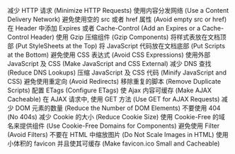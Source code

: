 减少 HTTP 请求 (Minimize HTTP Requests)
使用内容分发网络 (Use a Content Delivery Network)
避免使用空的 src 或者 href 属性 (Avoid empty src or href)
在 Header 中添加 Expires 或者 Cache-Control (Add an Expires or a Cache-Control Header)
使用 Gzip 压缩组件 (Gzip Components)
将样式表放在文档顶部 (Put StyleSheets at the Top)
将 JavaScript 代码放在文档底部 (Put Scripts at the Bottom)
避免使用 CSS 表达式 (Avoid CSS Expressions)
使用外部 JavaScript 及 CSS (Make JavaScript and CSS External)
减少 DNS 查找 (Reduce DNS Lookups)
压缩 JavaScript 及 CSS 代码 (Minify JavaScript and CSS)
避免使用重定向 (Avoid Redirects)
移除重复的脚本 (Remove Duplicate Scripts)
配置 ETags (Configure ETags)
使 Ajax 内容可缓存 (Make AJAX Cacheable)
在 AJAX 请求中, 使用 GET 方法 (Use GET for AJAX Requests)
减少 DOM 元素的数量 (Reduce the Number of DOM Elements)
不要使用 404 (No 404s)
减少 Cookie 的大小 (Reduce Cookie Size)
使用 Cookie-Free 的域名来提供组件 (Use Cookie-Free Domains for Components)
避免使用 Filter (Avoid Filters)
不要在 HTML 中缩放图片 (Do Not Scale Images in HTML)
使用小体积的 favicon 并且使其可缓存 (Make favicon.ico Small and Cacheable)
